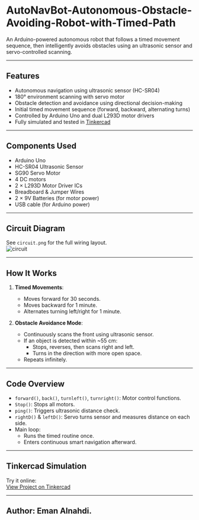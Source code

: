 # AutoNavBot-Autonomous-Obstacle-Avoiding-Robot-with-Timed-Path
An Arduino-powered autonomous robot that follows a timed movement sequence, then intelligently avoids obstacles using an ultrasonic sensor and servo-controlled scanning.

---

## Features
- Autonomous navigation using ultrasonic sensor (HC-SR04)
- 180° environment scanning with servo motor
- Obstacle detection and avoidance using directional decision-making
- Initial timed movement sequence (forward, backward, alternating turns)
- Controlled by Arduino Uno and dual L293D motor drivers
- Fully simulated and tested in [Tinkercad](https://www.tinkercad.com/things/7L4jgHJg0Er-bodacious-esboo-habbi)

---

## Components Used
- Arduino Uno
- HC-SR04 Ultrasonic Sensor
- SG90 Servo Motor
- 4 DC motors
- 2 × L293D Motor Driver ICs
- Breadboard & Jumper Wires
- 2 × 9V Batteries (for motor power)
- USB cable (for Arduino power)

---

## Circuit Diagram
See `circuit.png` for the full wiring layout.  
![circuit](<img width="1280" height="730" alt="image" src="https://github.com/user-attachments/assets/c898ce88-2abe-4bd8-b5d3-edb9296f36e0" />
)

---

## How It Works

1. **Timed Movements**:
   - Moves forward for 30 seconds.
   - Moves backward for 1 minute.
   - Alternates turning left/right for 1 minute.

2. **Obstacle Avoidance Mode**:
   - Continuously scans the front using ultrasonic sensor.
   - If an object is detected within ~55 cm:
     - Stops, reverses, then scans right and left.
     - Turns in the direction with more open space.
   - Repeats infinitely.

---

## Code Overview

- `forward()`, `back()`, `turnleft()`, `turnright()`: Motor control functions.
- `Stop()`: Stops all motors.
- `ping()`: Triggers ultrasonic distance check.
- `rightD()` & `leftD()`: Servo turns sensor and measures distance on each side.
- Main loop:
  - Runs the timed routine once.
  - Enters continuous smart navigation afterward.

---

## Tinkercad Simulation  
Try it online:  
[View Project on Tinkercad](https://www.tinkercad.com/things/7L4jgHJg0Er/editel?returnTo=%2Fdashboard)


---

## Author: Eman Alnahdi.

